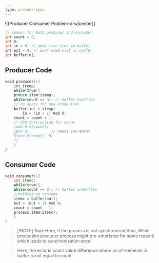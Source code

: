```yaml
---
type: process-sync 
---
```


![[Producer Consumer Problem-drw|center]]
```c
// common for both producer and consumer
int count = 0;
int n;
int in = 0; // next free slot in buffer
int out = 0; // curr used slot in buffer
int buffer[n];
```
## Producer Code
```cpp
void producer(){
	int itemp;
	while(true){
	prduce.item(itemp);
	while(count == n); // buffer overflow
	// no space for new production
	buffer[in] = itemp;
		in = (in + 1) mod n;
	count = count + 1;
	/* CPU Instruction for count
	load R m[count];
	INCR R;          // means increment
	Store m[count], R;
	*/
	}
}
```

## Consumer Code
```c
void consumer(){
	int itemc;
	while(true){
	while(count == 0); // buffer underflow
	//nothing to consume
	itemc = buffer(out);
	out = (out + 1) mod n;
	count = count - 1;
	process.item(itemc);
	}
}
```


> [!NOTE] Note
> Here, if the process is not synchronized then, 
> While production producer process might pre-empt(stop for some reason)
> which leads to synchronization error 

> Here, the error is count value difference where no of elements in buffer is not equal to count
> 


